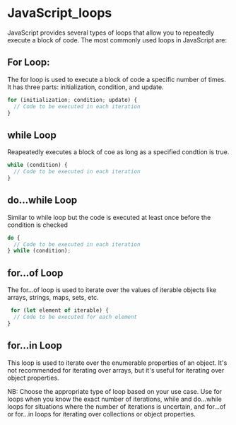 # JavaScript_loops

JavaScript provides several types of loops that allow you to repeatedly execute a block of code. The most commonly used loops in JavaScript are:

## For Loop:
The for loop is used to execute a block of code a specific number of times. It has three parts: initialization, condition, and update.
```javascript
for (initialization; condition; update) {
  // Code to be executed in each iteration
}
```


## while Loop
Reapeatedly executes a block of coe as long as a specified condtion is true.

```javascript
while (condition) {
  // Code to be executed in each iteration
}
```

## do...while Loop
Similar to while loop but the code is executed at least once before the condition is checked

```javascript
do {
  // Code to be executed in each iteration
} while (condition);

```

## for...of Loop
 The for...of loop is used to iterate over the values of iterable objects like arrays, strings, maps, sets, etc.

```javascript
 for (let element of iterable) {
  // Code to be executed for each element
}
```

## for...in Loop

This loop is used to iterate over the enumerable properties of an object. It's not recommended for iterating over arrays, but it's useful for iterating over object properties.


NB: Choose the appropriate type of loop based on your use case. Use for loops when you know the exact number of iterations, while and do...while loops for situations where the number of iterations is uncertain, and for...of or for...in loops for iterating over collections or object properties.